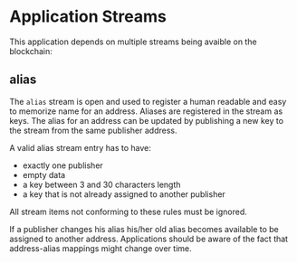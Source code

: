 # Application Streams

This application depends on multiple streams being avaible on the blockchain:

## alias
The `alias` stream is open and used to register a human readable and easy to memorize
name for an address. Aliases are registered in the stream as keys. The alias for an address
can be updated by publishing a new key to the stream from the same publisher address.

A valid alias stream entry has to have:
- exactly one publisher
- empty data
- a key between 3 and 30 characters length
- a key that is not already assigned to another publisher

All stream items not conforming to these rules must be ignored.

If a publisher changes his alias his/her old alias becomes available
to be assigned to another address. Applications should be aware of the
fact that address-alias mappings might change over time.
